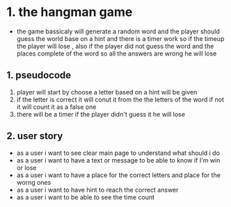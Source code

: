 # 1. the hangman game

+ the game bassicaly will generate a random word and the player should guess the world base on a hint and there is a timer work so if the timeup 
the player will lose , also if the player did not guess the word and the places complete of the word so all the answers are wrong he will lose

## 1. pseudocode

1. player will start by choose a letter based on a hint will be given 
1. if the letter  is correct it will conut it from the the letters of the word if not it will count it as a false one 
1. there will be a timer if the player didn't guess it he will lose 

## 2. user story

+ as a user i want to see clear main page to understand what should i do 
+ as a user i want to have a text or message to be able to know if I'm win or lose
+ as a user i want to have a place for the correct letters and place for the worng ones
+ as a user i want to have hint to reach the correct answer
+ as a user i want to be able to see the time count 

